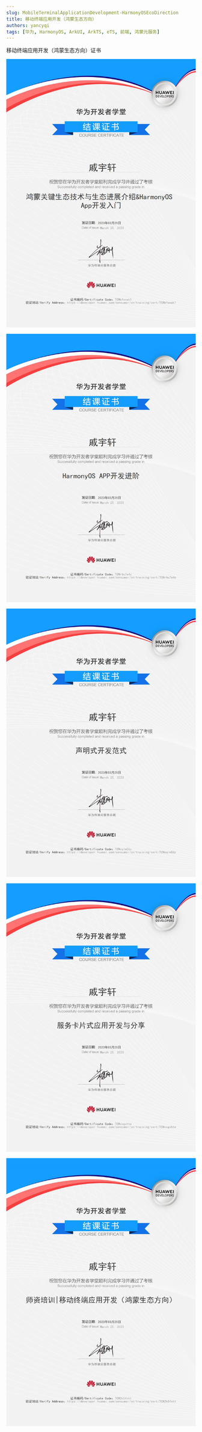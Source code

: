 ```yaml
---
slug: MobileTerminalApplicationDevelopment-HarmonyOSEcoDirection
title: 移动终端应用开发（鸿蒙生态方向）
authors: yancyqi
tags: [华为, HarmonyOS, ArkUI, ArkTS, eTS, 前端, 鸿蒙元服务]
---
```


移动终端应用开发（鸿蒙生态方向）证书

<!--truncate-->

![](./MobileTerminalApplicationDevelopment-HarmonyOSEcoDirection-01.png)

![](./MobileTerminalApplicationDevelopment-HarmonyOSEcoDirection-02.png)

![](./MobileTerminalApplicationDevelopment-HarmonyOSEcoDirection-03.png)

![](./MobileTerminalApplicationDevelopment-HarmonyOSEcoDirection-04.png)

![](./MobileTerminalApplicationDevelopment-HarmonyOSEcoDirection-05.png)